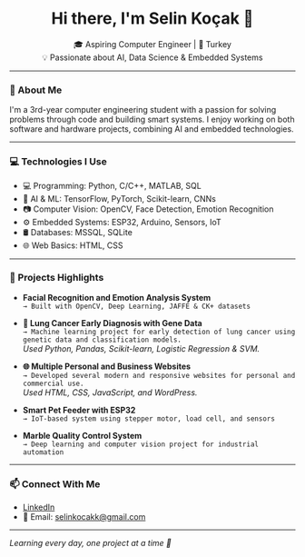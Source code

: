 <h1 align="center">Hi there, I'm Selin Koçak 👋</h1>

<p align="center">
  🎓 Aspiring Computer Engineer | 📍 Turkey  
  <br>
  💡 Passionate about AI, Data Science & Embedded Systems
</p>

---

### 🧠 About Me
I'm a 3rd-year computer engineering student with a passion for solving problems through code and building smart systems. I enjoy working on both software and hardware projects, combining AI and embedded technologies.

---

### 💻 Technologies I Use
- 💻 Programming: Python, C/C++, MATLAB, SQL
- 🧠 AI & ML: TensorFlow, PyTorch, Scikit-learn, CNNs
- 📷 Computer Vision: OpenCV, Face Detection, Emotion Recognition
- ⚙️ Embedded Systems: ESP32, Arduino, Sensors, IoT
- 🛢️ Databases: MSSQL, SQLite
- 🌐 Web Basics: HTML, CSS

---

### 🚀 Projects Highlights
- **Facial Recognition and Emotion Analysis System**  
  `→ Built with OpenCV, Deep Learning, JAFFE & CK+ datasets`
  
- **🧠 Lung Cancer Early Diagnosis with Gene Data**  
  `→ Machine learning project for early detection of lung cancer using genetic data and classification models.`  
  *Used Python, Pandas, Scikit-learn, Logistic Regression & SVM.*

- **🌐 Multiple Personal and Business Websites**  
  `→ Developed several modern and responsive websites for personal and commercial use.`  
  *Used HTML, CSS, JavaScript, and WordPress.*

- **Smart Pet Feeder with ESP32**  
  `→ IoT-based system using stepper motor, load cell, and sensors`

- **Marble Quality Control System**  
  `→ Deep learning and computer vision project for industrial automation`


---

### 📫 Connect With Me

- [LinkedIn](https://www.linkedin.com/in/kocakselin)  
- 📧 Email: selinkocakk@gmail.com

---

*Learning every day, one project at a time 🚀*

